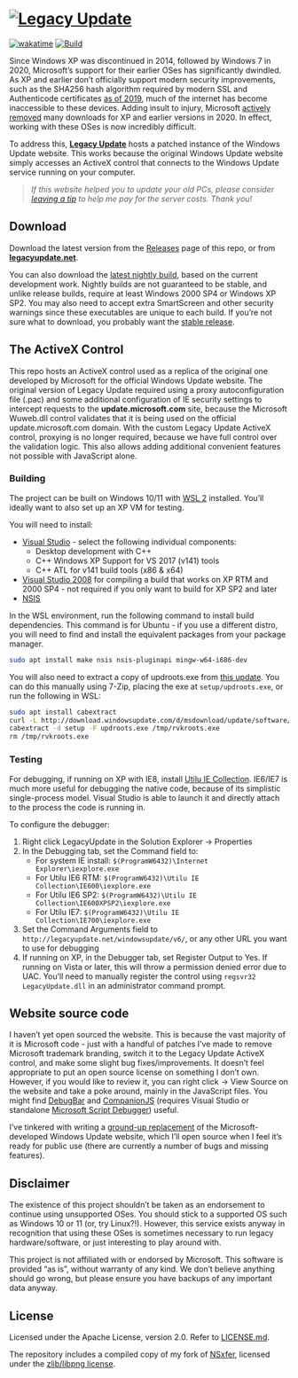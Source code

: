 # [<img src="https://legacyupdate.net/socialbanner.png" alt="Legacy Update">](http://legacyupdate.net/)

[![wakatime](https://wakatime.com/badge/github/kirb/LegacyUpdate.svg)](https://wakatime.com/badge/github/kirb/LegacyUpdate)
[![Build](https://github.com/kirb/LegacyUpdate/actions/workflows/build.yml/badge.svg)](https://github.com/kirb/LegacyUpdate/actions/workflows/build.yml)

Since Windows XP was discontinued in 2014, followed by Windows 7 in 2020, Microsoft’s support for their earlier OSes has significantly dwindled. As XP and earlier don’t officially support modern security improvements, such as the SHA256 hash algorithm required by modern SSL and Authenticode certificates [as of 2019](https://support.microsoft.com/en-us/topic/2019-sha-2-code-signing-support-requirement-for-windows-and-wsus-64d1c82d-31ee-c273-3930-69a4cde8e64f), much of the internet has become inaccessible to these devices. Adding insult to injury, Microsoft [actively removed](https://techcommunity.microsoft.com/t5/windows-it-pro-blog/sha-1-windows-content-to-be-retired-august-3-2020/ba-p/1544373) many downloads for XP and earlier versions in 2020. In effect, working with these OSes is now incredibly difficult.

To address this, [**Legacy Update**](https://legacyupdate.net/) hosts a patched instance of the Windows Update website. This works because the original Windows Update website simply accesses an ActiveX control that connects to the Windows Update service running on your computer.

> *If this website helped you to update your old PCs, please consider [leaving a tip](https://github.com/sponsors/kirb) to help me pay for the server costs. Thank you!*

## Download
Download the latest version from the [Releases](https://github.com/kirb/LegacyUpdate/releases) page of this repo, or from [**legacyupdate.net**](https://legacyupdate.net/).

You can also download the [latest nightly build](https://nightly.link/kirb/LegacyUpdate/workflows/build/main/artifact.zip), based on the current development work. Nightly builds are not guaranteed to be stable, and unlike release builds, require at least Windows 2000 SP4 or Windows XP SP2. You may also need to accept extra SmartScreen and other security warnings since these executables are unique to each build. If you’re not sure what to download, you probably want the [stable release](https://legacyupdate.net/).

## The ActiveX Control
This repo hosts an ActiveX control used as a replica of the original one developed by Microsoft for the official Windows Update website. The original version of Legacy Update required using a proxy autoconfiguration file (.pac) and some additional configuration of IE security settings to intercept requests to the **update.microsoft.com** site, because the Microsoft Wuweb.dll control validates that it is being used on the official update.microsoft.com domain. With the custom Legacy Update ActiveX control, proxying is no longer required, because we have full control over the validation logic. This also allows adding additional convenient features not possible with JavaScript alone.

### Building
The project can be built on Windows 10/11 with [WSL 2](https://aka.ms/wslinstall) installed. You’ll ideally want to also set up an XP VM for testing.

You will need to install:

* [Visual Studio](https://visualstudio.microsoft.com/vs/) - select the following individual components:
	* Desktop development with C++
	* C++ Windows XP Support for VS 2017 (v141) tools
	* C++ ATL for v141 build tools (x86 & x64)
* [Visual Studio 2008](https://my.visualstudio.com/Downloads?q=Visual%20Studio%20Express%202008%20with%20Service%20Pack%201&pgroup=) for compiling a build that works on XP RTM and 2000 SP4 - not required if you only want to build for XP SP2 and later
* [NSIS](https://nsis.sourceforge.io/)

In the WSL environment, run the following command to install build dependencies. This command is for Ubuntu - if you use a different distro, you will need to find and install the equivalent packages from your package manager.

```bash
sudo apt install make nsis nsis-pluginapi mingw-w64-i686-dev
```

You will also need to extract a copy of updroots.exe from [this update](http://download.windowsupdate.com/d/msdownload/update/software/secu/2015/03/rvkroots_3f2ce4676450c06f109b5b4e68bec252873ccc21.exe). You can do this manually using 7-Zip, placing the exe at `setup/updroots.exe`, or run the following in WSL:

```bash
sudo apt install cabextract
curl -L http://download.windowsupdate.com/d/msdownload/update/software/secu/2015/03/rvkroots_3f2ce4676450c06f109b5b4e68bec252873ccc21.exe -o /tmp/rvkroots.exe
cabextract -d setup -F updroots.exe /tmp/rvkroots.exe
rm /tmp/rvkroots.exe
```

### Testing
For debugging, if running on XP with IE8, install [Utilu IE Collection](https://www.utilu.com/iecollection/). IE6/IE7 is much more useful for debugging the native code, because of its simplistic single-process model. Visual Studio is able to launch it and directly attach to the process the code is running in.

To configure the debugger:

1. Right click LegacyUpdate in the Solution Explorer &rarr; Properties
2. In the Debugging tab, set the Command field to:
	* For system IE install: `$(ProgramW6432)\Internet Explorer\iexplore.exe`
	* For Utilu IE6 RTM: `$(ProgramW6432)\Utilu IE Collection\IE600\iexplore.exe`
	* For Utilu IE6 SP2: `$(ProgramW6432)\Utilu IE Collection\IE600XPSP2\iexplore.exe`
	* For Utilu IE7: `$(ProgramW6432)\Utilu IE Collection\IE700\iexplore.exe`
3. Set the Command Arguments field to `http://legacyupdate.net/windowsupdate/v6/`, or any other URL you want to use for debugging
4. If running on XP, in the Debugger tab, set Register Output to Yes.
	If running on Vista or later, this will throw a permission denied error due to UAC. You’ll need to manually register the control using `regsvr32 LegacyUpdate.dll` in an administrator command prompt.

## Website source code
I haven’t yet open sourced the website. This is because the vast majority of it is Microsoft code - just with a handful of patches I’ve made to remove Microsoft trademark branding, switch it to the Legacy Update ActiveX control, and make some slight bug fixes/improvements. It doesn’t feel appropriate to put an open source license on something I don’t own. However, if you would like to review it, you can right click &rarr; View Source on the website and take a poke around, mainly in the JavaScript files. You might find [DebugBar](https://www.debugbar.com/download.php) and [CompanionJS](https://www.my-debugbar.com/wiki/CompanionJS/HomePage) (requires Visual Studio or standalone [Microsoft Script Debugger](https://web.archive.org/web/20131113042519/http://download.microsoft.com/download/7/7/d/77d8df05-6fbc-4718-a319-be14317a6811/scd10en.exe)) useful.

I’ve tinkered with writing a [ground-up replacement](https://twitter.com/hbkirb/status/1584537446716350466) of the Microsoft-developed Windows Update website, which I’ll open source when I feel it’s ready for public use (there are currently a number of bugs and missing features).

## Disclaimer
The existence of this project shouldn’t be taken as an endorsement to continue using unsupported OSes. You should stick to a supported OS such as Windows 10 or 11 (or, try Linux?!). However, this service exists anyway in recognition that using these OSes is sometimes necessary to run legacy hardware/software, or just interesting to play around with.

This project is not affiliated with or endorsed by Microsoft. This software is provided “as is”, without warranty of any kind. We don’t believe anything should go wrong, but please ensure you have backups of any important data anyway.

## License
Licensed under the Apache License, version 2.0. Refer to [LICENSE.md](https://github.com/kirb/LegacyUpdate/blob/main/LICENSE.md).

The repository includes a compiled copy of my fork of [NSxfer](https://github.com/kirb/nsis-nsxfer), licensed under the [zlib/libpng license](https://github.com/kirb/nsis-nsxfer/blob/master/LICENSE).
